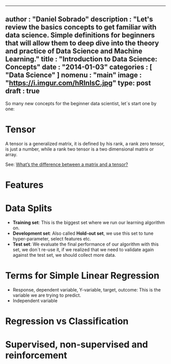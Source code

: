 
---
author : "Daniel Sobrado"
description : "Let's review the basics concepts to get familiar with data science. Simple definitions for beginners that will allow them to deep dive into the theory and practice of Data Science and Machine Learning."
title : "Introduction to Data Science: Concepts"
date : "2014-01-03"
categories : [
	"Data Science"
]
nomenu : "main"
image : "https://i.imgur.com/hRInlsC.jpg"
type: post
draft : true
---

So many new concepts for the beginner data scientist, let´s start one by one:

# Tensor

A tensor is a generalized matrix, it is defined by his rank, a rank zero tensor, is just a number, while a rank two tensor is a two dimensional matrix or array.

See: [What’s the difference between a matrix and a tensor?](https://medium.com/@quantumsteinke/whats-the-difference-between-a-matrix-and-a-tensor-4505fbdc576c)

# Features

# Data Splits

* **Training set**: This is the biggest set where we run our learning algorithm on.
* **Development set**: Also called **Hold-out set**, we use this set to tune hyper-parameter, select features etc.
* **Test set**: We evaluate the final performance of our algorithm with this set, we don´t re-use it, if we realized that we need to validate again against the test set, we should collect more data. 

# Terms for Simple Linear Regression

* Response, dependent variable, Y-variable, target, outcome: This is the variable we are trying to predict.
* Independent variable

# Regression vs Classification

# Supervised, non-supervised and reinforcement